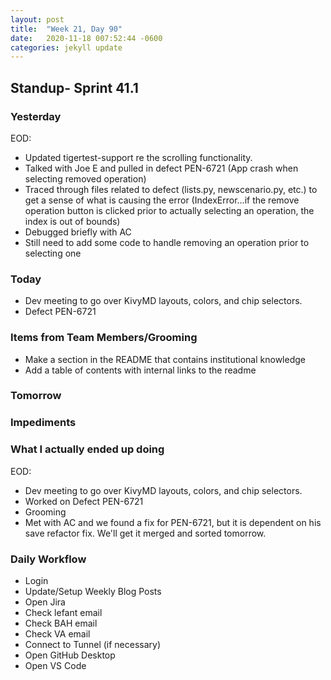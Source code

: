 ```yaml
---
layout: post
title:  "Week 21, Day 90"
date:   2020-11-18 007:52:44 -0600
categories: jekyll update
---
```


## Standup- Sprint 41.1
  
### Yesterday
EOD: 
* Updated tigertest-support re the scrolling functionality. 
* Talked with Joe E and pulled in defect PEN-6721 (App crash when selecting removed operation)
* Traced through files related to defect (lists.py, newscenario.py, etc.) to get a sense of what is causing the error (IndexError...if the remove operation button is clicked prior to actually selecting an operation, the index is out of bounds)
* Debugged briefly with AC
* Still need to add some code to handle removing an operation prior to selecting one

### Today
* Dev meeting to go over KivyMD layouts, colors, and chip selectors.
* Defect PEN-6721

### Items from Team Members/Grooming
* Make a section in the README that contains institutional knowledge
* Add a table of contents with internal links to the readme

### Tomorrow
 
### Impediments

### What I actually ended up doing
EOD:
* Dev meeting to go over KivyMD layouts, colors, and chip selectors.
* Worked on Defect PEN-6721
* Grooming
* Met with AC and we found a fix for PEN-6721, but it is dependent on his save refactor fix. We'll get it merged and sorted tomorrow.


### Daily Workflow
* Login
* Update/Setup Weekly Blog Posts
* Open Jira
* Check lefant email
* Check BAH email
* Check VA email
* Connect to Tunnel (if necessary)
* Open GitHub Desktop
* Open VS Code

